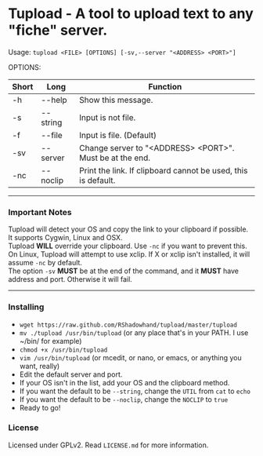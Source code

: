 # Tupload - A tool to upload text to any "fiche" server.

Usage: `tupload <FILE> [OPTIONS] [-sv,--server "<ADDRESS> <PORT>"]`  

OPTIONS:

| Short | Long | Function |
|-------|----------|---------------------------------------------------------------|
| -h | --help | Show this message. |
| -s | --string | Input is not file. |
| -f | --file | Input is file. (Default) |
| -sv | --server | Change server to "\<ADDRESS\> \<PORT\>". Must be at the end. |
| -nc | --noclip | Print the link. If clipboard cannot be used, this is default. |

---
### Important Notes
Tupload will detect your OS and copy the link to your clipboard if possible.  
It supports Cygwin, Linux and OSX.  
Tupload **WILL** override your clipboard. Use `-nc` if you want to prevent this.  
On Linux, Tupload will attempt to use xclip. If X or xclip isn't installed, it will assume `-nc` by default.  
The option `-sv` **MUST** be at the end of the command, and it **MUST** have address and port. Otherwise it will fail.

---

### Installing

* `wget https://raw.github.com/RShadowhand/tupload/master/tupload`
* `mv ./tupload /usr/bin/tupload` (or any place that's in your PATH. I use ~/bin/ for example)
* `chmod +x /usr/bin/tupload`
* `vim /usr/bin/tupload` (or mcedit, or nano, or emacs, or anything you want, really)
 * Edit the default server and port.
 * If your OS isn't in the list, add your OS and the clipboard method.
 * If you want the default to be `--string`, change the `UTIL` from `cat` to `echo`
 * If you want the default to be `--noclip`, change the `NOCLIP` to `true`
* Ready to go!

### License

Licensed under GPLv2. Read `LICENSE.md` for more information.
